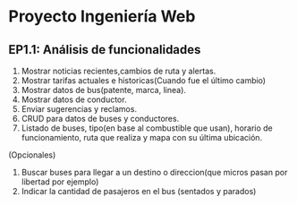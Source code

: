 # Proyecto Ingeniería Web
## EP1.1: Análisis de funcionalidades

1. Mostrar noticias recientes,cambios de ruta y alertas.
2. Mostrar tarifas actuales e historicas(Cuando fue el último cambio)
3. Mostrar datos de bus(patente, marca, linea).
4. Mostrar datos de conductor.
5. Enviar sugerencias y reclamos.
6. CRUD para datos de buses y conductores.
7. Listado de buses, tipo(en base al combustible que usan), horario de funcionamiento, ruta que realiza y mapa con su última ubicación.

(Opcionales)
1) Buscar buses para llegar a un destino o direccion(que micros pasan por libertad por ejemplo)
2) Indicar la cantidad de pasajeros en el bus (sentados y parados)
